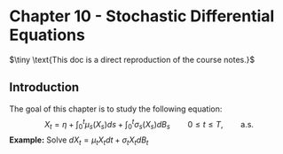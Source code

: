# Chapter 10 - Stochastic Differential Equations
$\tiny \text{This doc is a direct reproduction of the course notes.}$

## Introduction

The goal of this chapter is to study the following equation:
$$
\begin{equation*}
	X_{t} = \eta + \int_{0}^{t} \mu_{s}(X_{s})ds + \int_{0}^{t}\sigma_{s}(X_{s})d B_{s} \qquad 0 \leq t \leq T, \qquad \text{a.s.} \tag{10.1}
\end{equation*}
$$
**Example:** Solve $d X_{t} = \mu_{t}X_{t}dt + \sigma_{t}X_{t}d B_{t}$
